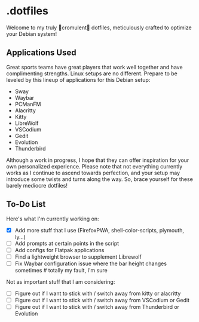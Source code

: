 # .dotfiles

Welcome to my truly 🌟cromulent🌟 dotfiles, meticulously crafted to optimize your Debian system!

## Applications Used

Great sports teams have great players that work well together and have complimenting strengths. Linux setups are no different. Prepare to be leveled by this lineup of applications for this Debian setup:

- Sway
- Waybar
- PCManFM
- Alacritty
- Kitty
- LibreWolf
- VSCodium
- Gedit
- Evolution
- Thunderbird

Although a work in progress, I hope that they can offer inspiration for your own personalized experience. Please note that not everything currently works as I continue to ascend towards perfection, and your setup may introduce some twists and turns along the way. So, brace yourself for these barely mediocre dotfiles!

## To-Do List

Here's what I'm currently working on:

- [x] Add more stuff that I use (FirefoxPWA, shell-color-scripts, plymouth, ly...)
- [ ] Add prompts at certain points in the script
- [ ] Add configs for Flatpak applications
- [ ] Find a lightweight browser to supplement Librewolf
- [ ] Fix Waybar configuration issue where the bar height changes sometimes                                # totally my fault, I'm sure

Not as important stuff that I am considering:

- [ ] Figure out if I want to stick with / switch away from kitty or alacritty
- [ ] Figure out if I want to stick with / switch away from VSCodium or Gedit
- [ ] Figure out if I want to stick with / switch away from Thunderbird or Evolution
